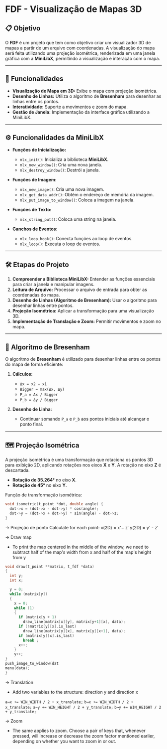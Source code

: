 # FDF - Visualização de Mapas 3D

## 📋 Objetivo

O **FDF** é um projeto que tem como objetivo criar um visualizador 3D de mapas a partir de um arquivo com coordenadas. A visualização do mapa será feita utilizando uma projeção isométrica, renderizada em uma janela gráfica com a **MiniLibX**, permitindo a visualização e interação com o mapa.

---

## 🚀 Funcionalidades

- **Visualização de Mapa em 3D:** Exibe o mapa com projeção isométrica.
- **Desenho de Linhas:** Utiliza o algoritmo de **Bresenham** para desenhar as linhas entre os pontos.
- **Interatividade:** Suporte a movimentos e zoom do mapa.
- **Gestão de Janela:** Implementação da interface gráfica utilizando a MiniLibX.

---

## ⚙️ Funcionalidades da MiniLibX

- **Funções de Inicialização:**
  - `mlx_init()`: Inicializa a biblioteca **MiniLibX**.
  - `mlx_new_window()`: Cria uma nova janela.
  - `mlx_destroy_window()`: Destrói a janela.

- **Funções de Imagem:**
  - `mlx_new_image()`: Cria uma nova imagem.
  - `mlx_get_data_addr()`: Obtém o endereço de memória da imagem.
  - `mlx_put_image_to_window()`: Coloca a imagem na janela.

- **Funções de Texto:**
  - `mlx_string_put()`: Coloca uma string na janela.

- **Ganchos de Eventos:**
  - `mlx_loop_hook()`: Conecta funções ao loop de eventos.
  - `mlx_loop()`: Executa o loop de eventos.

---

## 🛠️ Etapas do Projeto

1. **Compreender a Biblioteca MiniLibX:** Entender as funções essenciais para criar a janela e manipular imagens.
2. **Leitura de Arquivo:** Processar o arquivo de entrada para obter as coordenadas do mapa.
3. **Desenho de Linhas (Algoritmo de Bresenham):** Usar o algoritmo para desenhar linhas entre pontos.
4. **Projeção Isométrica:** Aplicar a transformação para uma visualização 3D.
5. **Implementação de Translação e Zoom:** Permitir movimentos e zoom no mapa.

---

## 🔢 Algoritmo de Bresenham

O algoritmo de **Bresenham** é utilizado para desenhar linhas entre os pontos do mapa de forma eficiente:

1. **Cálculos:**
   - `Δx = x2 − x1`
   - `Bigger = max(Δx, Δy)`
   - `P_a = Δx / Bigger`
   - `P_b = Δy / Bigger`

2. **Desenho de Linha:** 
   - Continuar somando `P_a` e `P_b` aos pontos iniciais até alcançar o ponto final.

---

## 🗺️ Projeção Isométrica

A projeção isométrica é uma transformação que rotaciona os pontos 3D para exibição 2D, aplicando rotações nos eixos **X** e **Y**. A rotação no eixo **Z** é descartada.

- **Rotação de 35.264°** no eixo **X**.
- **Rotação de 45°** no eixo **Y**.

Função de transformação isométrica:

```c
void isometric(t_point *dot, double angle) {
  dot->x = (dot->x - dot->y) * cos(angle);
  dot->y = (dot->x + dot->y) * sin(angle) - dot->z;
}
```
→ Projeção de ponto
Calculate for each point:
x(2D) = x'− z′
y(2D) = y' - z′

→ Draw map
- To print the map centered in the middle of the window, we need to subtract half of the map's width from x and half of the map's height from y

```c
void draw(t_point **matrix, t_fdf *data)
{
  int y;
  int x;

  y = 0;
  while (matrix[y])
  {
    x = 0;
    while (1)
    {
      if (matrix[y + 1)
        draw_line(matrix[x][y], matrix[y+1][x], data);
      if (!matrix[y][x].is_last)
        draw_line(matrix[y][x], matrix[y][x+1], data);
      if (matrix[y][x].is_last)
        break ;
      x++;
    }
    y++;
}
push_image_to_window(dat
menu(data);
}
```

→ Translation
- Add two variables to the structure: direction y and direction x

`a→x += WIN_WIDTH / 2 + x_translate;`
`b→x += WIN_WIDTH / 2 + x_translate;`
`a→y += WIN_HEIGHT / 2 + y_translate;`
`b→y += WIN_HEIGHT / 2 + y_translate;`

→ Zoom
- The same applies to zoom.
Choose a pair of keys that, whenever pressed, will increase or decrease the zoom factor mentioned earlier, depending on whether you want to zoom in or out.
